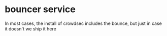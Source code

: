 # bouncer service

In most cases, the install of crowdsec includes the bounce, but just in case it doesn't
we ship it here
